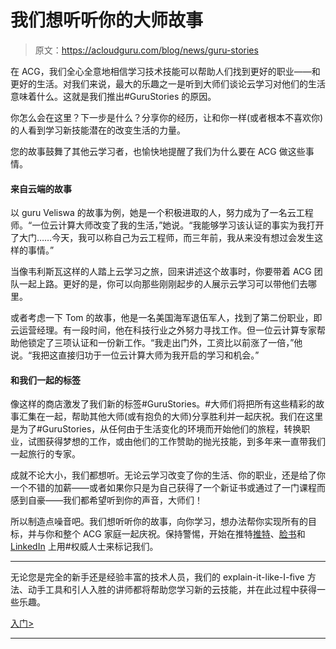 # 我们想听听你的大师故事

> 原文：<https://acloudguru.com/blog/news/guru-stories>

在 ACG，我们全心全意地相信学习技术技能可以帮助人们找到更好的职业——和更好的生活。对我们来说，最大的乐趣之一是听到大师们谈论云学习对他们的生活意味着什么。这就是我们推出#GuruStories 的原因。

你怎么会在这里？下一步是什么？分享你的经历，让和你一样(或者根本不喜欢你)的人看到学习新技能潜在的改变生活的力量。

您的故事鼓舞了其他云学习者，也愉快地提醒了我们为什么要在 ACG 做这些事情。

#### 来自云端的故事

以 guru Veliswa 的故事为例，她是一个积极进取的人，努力成为了一名云工程师。“一位云计算大师改变了我的生活，”她说。“我能够学习该认证的事实为我打开了大门……今天，我可以称自己为云工程师，而三年前，我从来没有想过会发生这样的事情。”

当像韦利斯瓦这样的人踏上云学习之旅，回来讲述这个故事时，你要带着 ACG 团队一起上路。更好的是，你可以向那些刚刚起步的人展示云学习可以带他们去哪里。

或者考虑一下 Tom 的故事，他是一名美国海军退伍军人，找到了第二份职业，即云运营经理。有一段时间，他在科技行业之外努力寻找工作。但一位云计算专家帮助他锁定了三项认证和一份新工作。“我走出门外，工资比以前涨了一倍，”他说。“我把这直接归功于一位云计算大师为我开启的学习和机会。”

#### 和我们一起的标签

像这样的商店激发了我们新的标签#GuruStories。#大师们将把所有这些精彩的故事汇集在一起，帮助其他大师(或有抱负的大师)分享胜利并一起庆祝。我们在这里是为了#GuruStories，从任何由于生活变化的环境而开始他们的旅程，转换职业，试图获得梦想的工作，或由他们的工作赞助的抛光技能，到多年来一直带我们一起旅行的专家。

成就不论大小，我们都想听。无论云学习改变了你的生活、你的职业，还是给了你一个不错的加薪——或者如果你只是为自己获得了一个新证书或通过了一门课程而感到自豪——我们都希望听到你的声音，大师们！

所以制造点噪音吧。我们想听听你的故事，向你学习，想办法帮你实现所有的目标，并与你和整个 ACG 家庭一起庆祝。保持警惕，开始在推特[推特](https://twitter.com/acloudguru)、[脸书](https://www.facebook.com/acloudguru/)和 [LinkedIn](https://www.linkedin.com/company/a-cloud-guru) 上用#权威人士来标记我们。

* * *

无论您是完全的新手还是经验丰富的技术人员，我们的 explain-it-like-I-five 方法、动手工具和引人入胜的讲师都将帮助您学习新的云技能，并在此过程中获得一些乐趣。

[入门>](https://acloudguru.com/pricing)

* * *